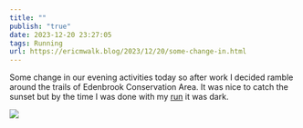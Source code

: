 ```yaml
---
title: ""
publish: "true"
date: 2023-12-20 23:27:05
tags: Running
url: https://ericmwalk.blog/2023/12/20/some-change-in.html
---
```


Some change in our evening activities today so after work I decided ramble around the trails of Edenbrook Conservation Area. It was nice to catch the sunset but by the time I was done with my [run](https://strava.com/activities/10412280678) it was dark.



![](https://ericmwalk.blog/uploads/2023/200b3559ef.jpg)
